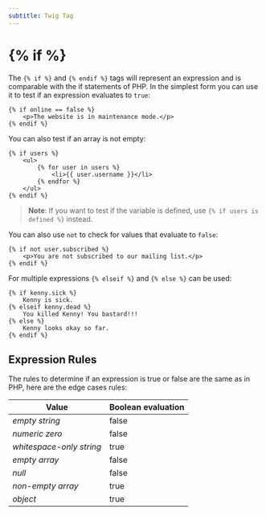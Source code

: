 ```yaml
---
subtitle: Twig Tag
---
```

# {% if %}

The `{% if %}` and `{% endif %}` tags will represent an expression and is comparable with the if statements of PHP. In the simplest form you can use it to test if an expression evaluates to `true`:

```twig
{% if online == false %}
    <p>The website is in maintenance mode.</p>
{% endif %}
```

You can also test if an array is not empty:

```twig
{% if users %}
    <ul>
        {% for user in users %}
            <li>{{ user.username }}</li>
        {% endfor %}
    </ul>
{% endif %}
```

> **Note**: If you want to test if the variable is defined, use `{% if users is defined %}` instead.

You can also use `not` to check for values that evaluate to `false`:

```twig
{% if not user.subscribed %}
    <p>You are not subscribed to our mailing list.</p>
{% endif %}
```

For multiple expressions `{% elseif %}` and `{% else %}` can be used:

```twig
{% if kenny.sick %}
    Kenny is sick.
{% elseif kenny.dead %}
    You killed Kenny! You bastard!!!
{% else %}
    Kenny looks okay so far.
{% endif %}
```

## Expression Rules

The rules to determine if an expression is true or false are the same as in PHP, here are the edge cases rules:

Value | Boolean evaluation
------------- | -------------
*empty string* | false
*numeric zero* | false
*whitespace-only string* | true
*empty array* | false
*null* | false
*non-empty array* | true
*object* | true
